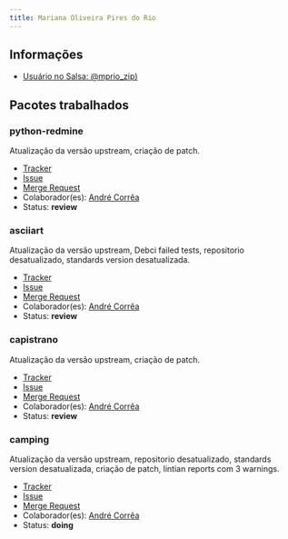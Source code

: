 ```yaml
---
title: Mariana Oliveira Pires do Rio
---
```


## Informações

- [Usuário no Salsa: @mprio_zip)](https://salsa.debian.org/mprio_zip)

## Pacotes trabalhados

### python-redmine

Atualização da versão upstream, criação de patch.

- [Tracker](https://tracker.debian.org/pkg/python-redmine)
- [Issue](https://salsa.debian.org/debian-brasilia-team/docs/-/issues/69)
- [Merge Request](https://salsa.debian.org/debian/python-redmine/-/merge_requests/3)
- Colaborador(es): [André Corrêa](https://salsa.debian.org/dartmol203)
- Status: **review**

### asciiart

Atualização da versão upstream, Debci failed tests, repositorio desatualizado, standards version desatualizada.

- [Tracker](https://tracker.debian.org/pkg/asciiart)
- [Issue](https://salsa.debian.org/debian-brasilia-team/docs/-/issues/118)
- [Merge Request](https://salsa.debian.org/ruby-team/asciiart/-/merge_requests/4)
- Colaborador(es): [André Corrêa](https://salsa.debian.org/dartmol203)
- Status: **review**

### capistrano

Atualização da versão upstream, criação de patch.

- [Tracker](https://tracker.debian.org/pkg/capistrano)
- [Issue](https://salsa.debian.org/debian-brasilia-team/docs/-/issues/110)
- [Merge Request](https://salsa.debian.org/ruby-team/capistrano/-/merge_requests/1)
- Colaborador(es): [André Corrêa](https://salsa.debian.org/dartmol203)
- Status: **review**

### camping

Atualização da versão upstream, repositorio desatualizado, standards version desatualizada, criação de patch, lintian reports com 3 warnings.

- [Tracker](https://tracker.debian.org/pkg/camping)
- [Issue](https://salsa.debian.org/debian-brasilia-team/docs/-/issues/108)
- [Merge Request]()
- Colaborador(es): [André Corrêa](https://salsa.debian.org/dartmol203)
- Status: **doing**